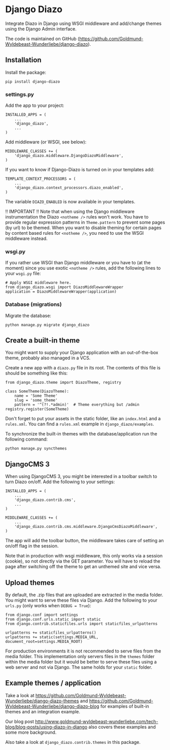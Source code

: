 Django Diazo
============

Integrate Diazo in Django using WSGI middleware and add/change themes
using the Django Admin interface.

The code is maintained on GitHub (https://github.com/Goldmund-Wyldebeast-Wunderliebe/django-diazo).


Installation
------------

Install the package:

    pip install django-diazo


### settings.py

Add the app to your project:

    INSTALLED_APPS = (
        ...
        'django_diazo',
        ...
    )

Add middleware (or WSGI, see below):

    MIDDLEWARE_CLASSES += (
        'django_diazo.middleware.DjangoDiazoMiddleware',
    )

If you want to know if Django-Diazo is turned on in your templates add:

    TEMPLATE_CONTEXT_PROCESSORS = (
        ...
        'django_diazo.context_processors.diazo_enabled',
    )

The variable `DIAZO_ENABLED` is now available in your templates.

!! IMPORTANT !!
Note that when using the Django middleware instrumentation the Diazo `<notheme />` rules won't work.
You have to provide regular expression patterns in `Theme.pattern` to prevent some pages (by url) to be themed.
When you want to disable theming for certain pages by content based rules for `<notheme />`, you need to use the
WSGI middleware instead.


### wsgi.py

If you rather use WSGI than Django middleware or you have to (at the moment) since you use exotic `<notheme />` rules,
add the following lines to your `wsgi.py` file:

    # Apply WSGI middleware here.
    from django_diazo.wsgi import DiazoMiddlewareWrapper
    application = DiazoMiddlewareWrapper(application)


### Database (migrations)

Migrate the database:

    python manage.py migrate django_diazo


Create a built-in theme
-----------------------

You might want to supply your Django application with an out-of-the-box
theme, probably also managed in a VCS.

Create a new app with a `diazo.py` file in its root. The contents of
this file is should be something like this:

    from django_diazo.theme import DiazoTheme, registry

    class SomeTheme(DiazoTheme):
        name = 'Some Theme'
        slug = 'some_theme'
        pattern = '^(?!.*admin)'  # Theme everything but /admin
    registry.register(SomeTheme)

Don't forget to put your assets in the static folder, like an `index.html` and a `rules.xml`. You can find a
`rules.xml` example in `django_diazo/examples`.

To synchronize the built-in themes with the database/application run the
following command:

    python manage.py syncthemes


DjangoCMS 3
------------

When using DjangoCMS 3, you might be interested in a toolbar switch to turn Diazo on/off.
Add the following to your settings:

    INSTALLED_APPS = (
        ...
        'django_diazo.contrib.cms',
        ...
    )

    MIDDLEWARE_CLASSES += (
        ...
        'django_diazo.contrib.cms.middleware.DjangoCmsDiazoMiddleware',
    )

The app will add the toolbar button, the middleware takes care of setting an on/off flag in the session.

Note that in production with wsgi middleware, this only works via a session (cookie), so not directly via the GET
parameter. You will have to reload the page after switching off the theme to get an unthemed site and vice versa.


Upload themes
-------------

By default, the .zip files that are uploaded are extracted in the media folder.
You might want to serve these files via Django.
Add the following to your `urls.py` (only works when `DEBUG = True`):

    from django.conf import settings
    from django.conf.urls.static import static
    from django.contrib.staticfiles.urls import staticfiles_urlpatterns

    urlpatterns += staticfiles_urlpatterns()
    urlpatterns += static(settings.MEDIA_URL, document_root=settings.MEDIA_ROOT)

For production environments it is not recommended to serve files from the media folder.
This implementation only servers files in the `themes` folder within the media folder but it would be better to serve
these files using a web server and not via Django. The same holds for your `static` folder.


Example themes / application
----------------------------

Take a look at https://github.com/Goldmund-Wyldebeast-Wunderliebe/django-diazo-themes and
https://github.com/Goldmund-Wyldebeast-Wunderliebe/django-diazo-blog for examples of built-in themes and an integration
example.

Our blog post http://www.goldmund-wyldebeast-wunderliebe.com/tech-blog/blog-posts/using-diazo-in-django also covers
these examples and some more background.

Also take a look at `django_diazo.contrib.themes` in this package.
